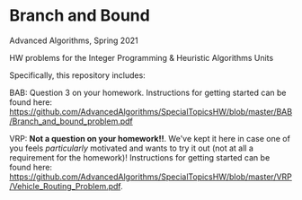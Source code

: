 # Branch and Bound

Advanced Algorithms, Spring 2021

HW problems for the Integer Programming & Heuristic Algorithms Units

Specifically, this repository includes:

BAB: Question 3 on your homework. Instructions for getting started can be found here: https://github.com/AdvancedAlgorithms/SpecialTopicsHW/blob/master/BAB/Branch_and_bound_problem.pdf

VRP: **Not a question on your homework!!**. We've kept it here in case one of you feels *particularly* motivated and wants to try it out (not at all a requirement for the homework)! Instructions for getting started can be found here: https://github.com/AdvancedAlgorithms/SpecialTopicsHW/blob/master/VRP/Vehicle_Routing_Problem.pdf.
